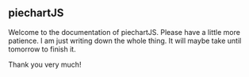 ## piechartJS

Welcome to the documentation of piechartJS. Please have a little more patience. I am just writing down the whole thing. 
It will maybe take until tomorrow to finish it.

Thank you very much!

